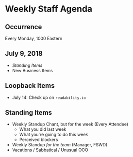 # Weekly Staff Agenda

## Occurrence

Every Monday, 1000 Eastern

## July 9, 2018

* _Standing Items_
* New Business Items

## Loopback Items

* July 14: Check up on `readability.io`

## Standing Items

* Weekly Standup Chant, but for the week (Every Attendee)
  * What you did last week
  * What you're going to do this week
  * Perceived blockers
* Weekly Standup _for the team_ (Manager, FSWD)
* Vacations / Sabbatical / Unusual OOO
